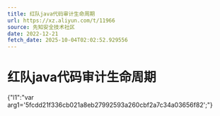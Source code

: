 ```yaml
---
title: 红队java代码审计生命周期
url: https://xz.aliyun.com/t/11966
source: 先知安全技术社区
date: 2022-12-21
fetch_date: 2025-10-04T02:02:52.929556
---
```


# 红队java代码审计生命周期

{"l1":"var arg1='5fcdd21f336cb021a8eb27992593a260cbf2a7c34a03656f82';"}